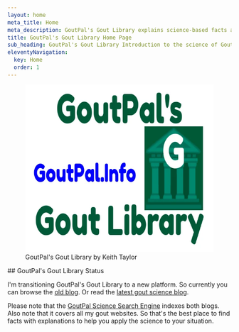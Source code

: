 ```yaml
---
layout: home
meta_title: Home
meta_description: GoutPal's Gout Library explains science-based facts about uric acid and gouty arthritis.
title: GoutPal's Gout Library Home Page
sub_heading: GoutPal's Gout Library Introduction to the science of Gouty Arthritis.
eleventyNavigation:
  key: Home
  order: 1
---
```

<figure class="inner">
<img src="images/gout-library-banner-white.webp" alt="WordPress Transmigration Experts"  width="610" height="377">
  <figcaption>GoutPal's Gout Library by Keith Taylor</figcaption>
</figure>
## GoutPal's Gout Library Status

I'm transitioning GoutPal's Gout Library to a new platform. So currently you can browse the <a href="/goutpal-info-wp-2020">old blog</a>. Or read the <a href="/blog">latest gout science blog</a>.

Please note that the <a href="https://cse.google.com/cse?cof=FORID:0&cx=partner-pub-4857169685716700:9780732506">GoutPal Science Search Engine</a> indexes both blogs. Also note that it covers all my gout websites. So that's the best place to find facts with explanations to help you apply the science to your situation.
